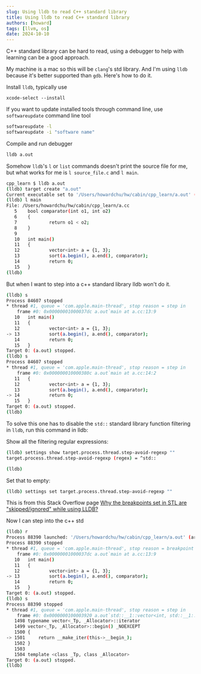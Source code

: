 ```yaml
---
slug: Using lldb to read C++ standard library
title: Using lldb to read C++ standard library
authors: [howard]
tags: [llvm, os]
date: 2024-10-10
---
```

C++ standard library can be hard to read, using a debugger to help with learning can
be a good approach.

<!-- truncate -->

My machine is a mac so this will be `clang`'s std library. And I'm using `lldb`
because it's better supported than `gdb`. Here's how to do it.

Install `lldb`, typically use
```
xcode-select --install
```

If you want to update installed tools through command line, use `softwareupdate` command line tool
```bash
softwareupdate -l
softwareupdate -i "software name"
```

Compile and run debugger
```bash
lldb a.out
```

Somehow `lldb`'s `l` or `list` commands doesn't print the source file for me, but what works for me is `l source_file.c` and `l main`.
```bash
cpp_learn $ lldb a.out
(lldb) target create "a.out"
Current executable set to '/Users/howardchu/hw/cabin/cpp_learn/a.out' (arm64).
(lldb) l main
File: /Users/howardchu/hw/cabin/cpp_learn/a.cc
   5    bool comparator(int o1, int o2)
   6    {
   7            return o1 < o2;
   8    }
   9   
   10   int main()
   11   {
   12           vector<int> a = {1, 3};
   13           sort(a.begin(), a.end(), comparator);
   14           return 0;
   15   }
(lldb) 
```

But when I want to step into a c++ standard library lldb won't do it.
```bash
(lldb) s
Process 84607 stopped
* thread #1, queue = 'com.apple.main-thread', stop reason = step in
    frame #0: 0x00000001000037dc a.out`main at a.cc:13:9
   10   int main()
   11   {
   12           vector<int> a = {1, 3};
-> 13           sort(a.begin(), a.end(), comparator);
   14           return 0;
   15   }
Target 0: (a.out) stopped.
(lldb) s
Process 84607 stopped
* thread #1, queue = 'com.apple.main-thread', stop reason = step in
    frame #0: 0x000000010000380c a.out`main at a.cc:14:2
   11   {
   12           vector<int> a = {1, 3};
   13           sort(a.begin(), a.end(), comparator);
-> 14           return 0;
   15   }
Target 0: (a.out) stopped.
(lldb)
```

To solve this one has to disable the `std::` standard library function filtering in `lldb`, run this command in lldb:

Show all the filtering regular expressions:
```bash
(lldb) settings show target.process.thread.step-avoid-regexp ""
target.process.thread.step-avoid-regexp (regex) = ^std::

(lldb)
```

Set that to empty:
```bash
(lldb) settings set target.process.thread.step-avoid-regexp ""
```

This is from this Stack Overflow page [Why the breakpoints set in STL are "skipped/ignored" while using LLDB?](https://stackoverflow.com/questions/70554765/why-the-breakpoints-set-in-stl-are-skipped-ignored-while-using-lldb/70560542)

Now I can step into the c++ std
```bash
(lldb) r
Process 88390 launched: '/Users/howardchu/hw/cabin/cpp_learn/a.out' (arm64)
Process 88390 stopped
* thread #1, queue = 'com.apple.main-thread', stop reason = breakpoint 1.1
    frame #0: 0x00000001000037dc a.out`main at a.cc:13:9
   10   int main()
   11   {
   12           vector<int> a = {1, 3};
-> 13           sort(a.begin(), a.end(), comparator);
   14           return 0;
   15   }
Target 0: (a.out) stopped.
(lldb) s
Process 88390 stopped
* thread #1, queue = 'com.apple.main-thread', stop reason = step in
    frame #0: 0x0000000100003920 a.out`std::__1::vector<int, std::__1::allocator<int>>::begin[abi:ue170006](this=0x000000016fdff1c0 size=2) at vector:1501:30
   1498 typename vector<_Tp, _Allocator>::iterator
   1499 vector<_Tp, _Allocator>::begin() _NOEXCEPT
   1500 {
-> 1501     return __make_iter(this->__begin_);
   1502 }
   1503
   1504 template <class _Tp, class _Allocator>
Target 0: (a.out) stopped.
(lldb)
```
